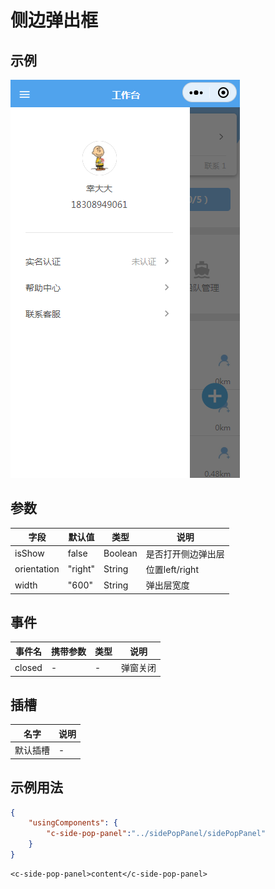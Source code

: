 # 侧边弹出框



## 示例
![示例](../img/sidePopPanel.png)

## 参数
|  字段   | 默认值  |  类型  | 说明 |
|  ----  | ----  |  ----  | ----  |
| isShow  | false | Boolean | 是否打开侧边弹出层  |
| orientation  | "right" | String | 位置left/right  |
| width  | "600" | String | 弹出层宽度  |


## 事件
|  事件名   | 携带参数  |  类型  | 说明 |
|  ----     | ----  |  ----  | ----  |
| closed | -| - | 弹窗关闭  |

## 插槽
|  名字    | 说明 |
|  ----  |  ----  |
| 默认插槽  |  -  |

## 示例用法

```json
{
	"usingComponents": {
        "c-side-pop-panel":"../sidePopPanel/sidePopPanel"
	}
}
```

```wxml
<c-side-pop-panel>content</c-side-pop-panel>
```


